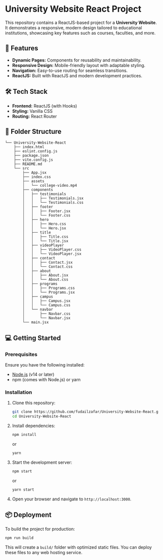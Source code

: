 # University Website React Project

This repository contains a ReactJS-based project for a **University Website**. It demonstrates a responsive, modern design tailored to educational institutions, showcasing key features such as courses, faculties, and more.

## 🚀 Features
- **Dynamic Pages:** Components for reusability and maintainability.
- **Responsive Design:** Mobile-friendly layout with adaptable styling.
- **Navigation:** Easy-to-use routing for seamless transitions.
- **ReactJS:** Built with ReactJS and modern development practices.
  
## 🛠️ Tech Stack
- **Frontend:** ReactJS (with Hooks)
- **Styling:** Vanilla CSS
- **Routing:** React Router


## 📂 Folder Structure

```
└── University-Website-React
    ├── index.html
    ├── eslint.config.js
    ├── package.json
    ├── vite.config.js
    ├── README.md
    └── src
        ├── App.jsx
        ├── index.css
        ├── assets
        │   └── college-video.mp4
        ├── components
        │   ├── testimonials
        │   │   ├── Testimonials.jsx
        │   │   └── Testimonials.css
        │   ├── footer
        │   │   ├── Footer.jsx
        │   │   └── Footer.css
        │   ├── hero
        │   │   ├── Hero.css
        │   │   └── Hero.jsx
        │   ├── title
        │   │   ├── Title.css
        │   │   └── Title.jsx
        │   ├── videoPlayer
        │   │   ├── VideoPlayer.css
        │   │   └── VideoPlayer.jsx
        │   ├── contact
        │   │   ├── Contact.jsx
        │   │   └── Contact.css
        │   ├── about
        │   │   ├── About.jsx
        │   │   └── About.css
        │   ├── programs
        │   │   ├── Programs.css
        │   │   └── Programs.jsx
        │   ├── campus
        │   │   ├── Campus.jsx
        │   │   └── Campus.css
        │   └── navbar
        │       ├── Navbar.css
        │       └── Navbar.jsx
        └── main.jsx
```

## 💻 Getting Started

### Prerequisites
Ensure you have the following installed:
- [Node.js](https://nodejs.org/) (v14 or later)
- npm (comes with Node.js) or yarn

### Installation
1. Clone this repository:
   ```bash
   git clone https://github.com/fudailzafar/University-Website-React.git
   cd University-Website-React
   ```

2. Install dependencies:
   ```bash
   npm install
   ```
   or
   ```bash
   yarn
   ```

3. Start the development server:
   ```bash
   npm start
   ```
   or
   ```bash
   yarn start
   ```

4. Open your browser and navigate to `http://localhost:3000`.

## 📦 Deployment
To build the project for production:
```bash
npm run build
```
This will create a `build/` folder with optimized static files. You can deploy these files to any web hosting service.
